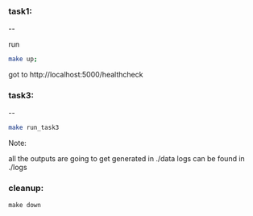 ### task1:
--

run
```sh
make up;
```

got to http://localhost:5000/healthcheck

### task3:
--

```sh
make run_task3
```

Note:

all the outputs are going to get generated in ./data
logs can be found in ./logs

### cleanup:
```shell
make down
```